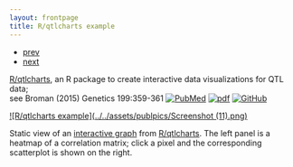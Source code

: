 ```yaml
---
layout: frontpage
title: R/qtlcharts example
---
```


<div class="navbar">
  <div class="navbar-inner">
      <ul class="nav">
          <li><a href="geneticmaps_fig3.html">prev</a></li>
          <li><a href="tian2016_fig4.html">next</a></li>
      </ul>
  </div>
</div>

[R/qtlcharts](http://kbroman.org/qtlcharts), an R package to create
interactive data visualizations for QTL data; <br/>
see Broman (2015) Genetics 199:359-361
[![PubMed](../icons16/pubmed-icon.png)](http://www.ncbi.nlm.nih.gov/pubmed/25527287)
[![pdf](../icons16/pdf-icon.png)](http://www.biostat.wisc.edu/~kbroman/publications/rqtlcharts.pdf)
[![GitHub](../icons16/github-icon.png)](https://github.com/kbroman/Paper_Rqtlcharts)

[![R/qtlcharts example](../../assets/publpics/Screenshot (11).png)](http://kbroman.org/qtlcharts/example/iplotCorr.html)

Static view of an [interactive graph](http://kbroman.org/qtlcharts/example/iplotCorr.html)
from [R/qtlcharts](http://kbroman.org/qtlcharts). The left panel is a heatmap of a correlation
matrix; click a pixel and the corresponding scatterplot is shown on
the right.
